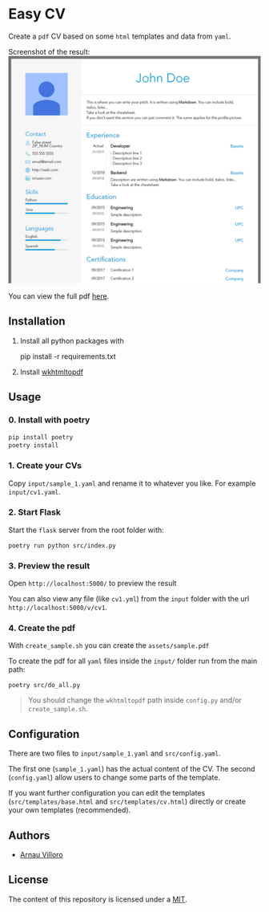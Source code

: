 # Easy CV

Create a `pdf` CV based on some `html` templates and data from `yaml`.

Screenshot of the result:
![home](assets/preview.jpg)

You can view the full pdf [here](assets/sample.pdf).

## Installation
1. Install all python packages with

	pip install -r requirements.txt

2. Install [wkhtmltopdf](https://wkhtmltopdf.org/)

## Usage

### 0. Install with poetry

```
pip install poetry
poetry install
```

### 1. Create your CVs

Copy `input/sample_1.yaml` and rename it to whatever you like. For example `input/cv1.yaml`.

### 2. Start Flask
Start the `flask` server from the root folder with:

```
poetry run python src/index.py
```

### 3. Preview the result
Open `http://localhost:5000/` to preview the result

You can also view any file (like `cv1.yml`) from the `input` folder with the url `http://localhost:5000/v/cv1`.

### 4. Create the pdf

With `create_sample.sh` you can create the `assets/sample.pdf`

To create the pdf for all `yaml` files inside the `input/` folder run from the main path:

```
poetry src/do_all.py
```

> You should change the `wkhtmltopdf` path inside `config.py` and/or `create_sample.sh`.

## Configuration
There are two files to `input/sample_1.yaml` and `src/config.yaml`.

The first one (`sample_1.yaml`) has the actual content of the CV.
The second (`config.yaml`) allow users to change some parts of the template.

If you want further configuration you can edit the templates (`src/templates/base.html` and `src/templates/cv.html`) directly or create your own templates (recommended).

## Authors
* [Arnau Villoro](villoro.com)

## License
The content of this repository is licensed under a [MIT](https://opensource.org/licenses/MIT).
